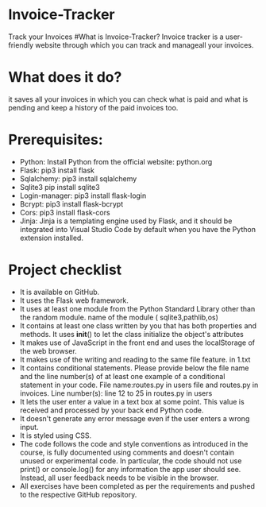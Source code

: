 # Invoice-Tracker
Track your Invoices
#What is Invoice-Tracker?
Invoice tracker is a user-friendly website through which you can track and manageall your invoices.

# What does it do?
it saves all your invoices in which you can check what is paid and what is pending and keep a history of the paid invoices too.

# Prerequisites:
- Python: Install Python from the official website: python.org
- Flask: pip3 install flask
- Sqlalchemy: pip3 install sqlalchemy
- Sqlite3 pip install sqlite3
- Login-manager: pip3 install flask-login
- Bcrypt: pip3 install flask-bcrypt
- Cors: pip3 install flask-cors
- Jinja: Jinja is a templating engine used by Flask, and it should be integrated into Visual Studio Code by default when you have the Python extension installed.

# Project checklist
- It is available on GitHub.
- It uses the Flask web framework.
- It uses at least one module from the Python Standard Library other than the random module. name of the module (	sqlite3,pathlib,os)
- It contains at least one class written by you that has both properties and methods. It uses __init__() to let the class initialize the object's attributes
- It makes use of JavaScript in the front end and uses the localStorage of the web browser.
- It makes use of the writing and reading to the same file feature. in 1.txt
- It contains conditional statements. Please provide below the file name and the line number(s) of at least one example of a conditional statement in your code.
File name:routes.py in users file and routes.py in invoices.
Line number(s): line 12 to 25 in routes.py in users  
- It lets the user enter a value in a text box at some point. This value is received and processed by your back end Python code.
- It doesn't generate any error message even if the user enters a wrong input.
- It is styled using CSS.
- The code follows the code and style conventions as introduced in the course, is fully documented using comments and doesn't contain unused or experimental code. In particular, the code should not use print() or console.log() for any information the app user should see. Instead, all user feedback needs to be visible in the browser.
- All exercises have been completed as per the requirements and pushed to the respective GitHub repository.
